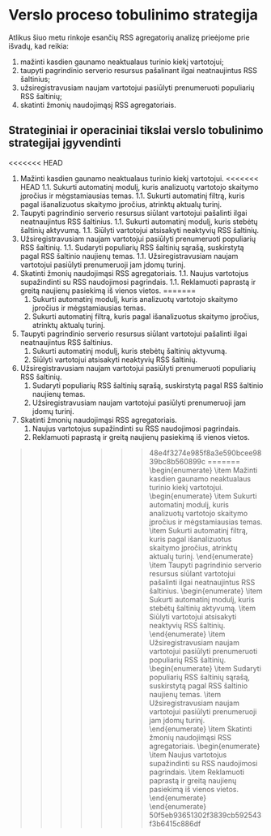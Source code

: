 ﻿# Verslo proceso tobulinimo strategija

Atlikus šiuo metu rinkoje esančių RSS agregatorių analizę prieėjome prie išvadų, kad reikia:

1. mažinti kasdien gaunamo neaktualaus turinio kiekį vartotojui;
1. taupyti pagrindinio serverio resursus pašalinant ilgai neatnaujintus RSS šaltinius;
1. užsiregistravusiam naujam vartotojui pasiūlyti prenumeruoti populiarių RSS šaltinių;
1. skatinti žmonių naudojimąsį RSS agregatoriais.

## Strateginiai ir operaciniai tikslai verslo tobulinimo strategijai įgyvendinti

<<<<<<< HEAD
1. Mažinti kasdien gaunamo neaktualaus turinio kiekį vartotojui.
<<<<<<< HEAD
1.1. Sukurti automatinį modulį, kuris analizuotų vartotojo skaitymo įpročius ir mėgstamiausias temas.
1.1. Sukurti automatinį filtrą, kuris pagal išanalizuotus skaitymo įpročius, atrinktų aktualų turinį. 
1. Taupyti pagrindinio serverio resursus siūlant vartotojui pašalinti ilgai neatnaujintus RSS šaltinius.
1.1. Sukurti automatinį modulį, kuris stebėtų šaltinių aktyvumą.
1.1. Siūlyti vartotojui atsisakyti neaktyvių RSS šaltinių.
1. Užsiregistravusiam naujam vartotojui pasiūlyti prenumeruoti populiarių RSS šaltinių.
1.1. Sudaryti populiarių RSS šaltinių sąrašą, suskirstytą pagal RSS šaltinio naujienų temas.
1.1. Užsiregistravusiam naujam vartotojui pasiūlyti prenumeruoji jam įdomų turinį.
1. Skatinti žmonių naudojimąsi RSS agregatoriais.
1.1. Naujus vartotojus supažindinti su RSS naudojimosi pagrindais.
1.1. Reklamuoti paprastą ir greitą naujienų pasiekimą iš vienos vietos.
=======
	1. Sukurti automatinį modulį, kuris analizuotų vartotojo skaitymo įpročius ir mėgstamiausias temas.
	1. Sukurti automatinį filtrą, kuris pagal išanalizuotus skaitymo įpročius, atrinktų aktualų turinį. 
1. Taupyti pagrindinio serverio resursus siūlant vartotojui pašalinti ilgai neatnaujintus RSS šaltinius.
	1. Sukurti automatinį modulį, kuris stebėtų šaltinių aktyvumą.
	1. Siūlyti vartotojui atsisakyti neaktyvių RSS šaltinių.
1. Užsiregistravusiam naujam vartotojui pasiūlyti prenumeruoti populiarių RSS šaltinių.
	1. Sudaryti populiarių RSS šaltinių sąrašą, suskirstytą pagal RSS šaltinio naujienų temas.
	1. Užsiregistravusiam naujam vartotojui pasiūlyti prenumeruoji jam įdomų turinį.
1. Skatinti žmonių naudojimąsi RSS agregatoriais.
	1. Naujus vartotojus supažindinti su RSS naudojimosi pagrindais.
	1. Reklamuoti paprastą ir greitą naujienų pasiekimą iš vienos vietos.
>>>>>>> 48e4f3274e985f8a3e590bcee9839bc8b560899c
=======
\begin{enumerate}
    \item Mažinti kasdien gaunamo neaktualaus turinio kiekį vartotojui.
        \begin{enumerate}
            \item Sukurti automatinį modulį, kuris analizuotų vartotojo skaitymo įpročius ir mėgstamiausias temas.
            \item Sukurti automatinį filtrą, kuris pagal išanalizuotus skaitymo įpročius, atrinktų aktualų turinį.
        \end{enumerate}
    \item Taupyti pagrindinio serverio resursus siūlant vartotojui pašalinti ilgai neatnaujintus RSS šaltinius.
        \begin{enumerate}
            \item Sukurti automatinį modulį, kuris stebėtų šaltinių aktyvumą.
            \item Siūlyti vartotojui atsisakyti neaktyvių RSS šaltinių.
        \end{enumerate}
    \item Užsiregistravusiam naujam vartotojui pasiūlyti prenumeruoti populiarių RSS šaltinių.
        \begin{enumerate}
            \item Sudaryti populiarių RSS šaltinių sąrašą, suskirstytą pagal RSS šaltinio naujienų temas.
            \item Užsiregistravusiam naujam vartotojui pasiūlyti prenumeruoji jam įdomų turinį.
        \end{enumerate}
    \item Skatinti žmonių naudojimąsi RSS agregatoriais.
        \begin{enumerate}
            \item Naujus vartotojus supažindinti su RSS naudojimosi pagrindais.
            \item Reklamuoti paprastą ir greitą naujienų pasiekimą iš vienos vietos.
        \end{enumerate}
\end{enumerate}
>>>>>>> 50f5eb93651302f3839cb592543f3b6415c886df
